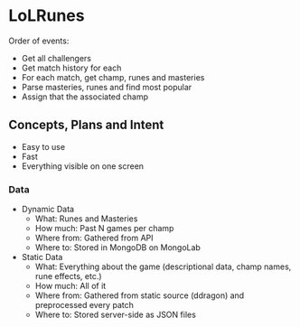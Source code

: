 # LoLRunes

Order of events:

+ Get all challengers
+ Get match history for each
+ For each match, get champ, runes and masteries
+ Parse masteries, runes and find most popular
+ Assign that the associated champ

## Concepts, Plans and Intent

+ Easy to use
+ Fast
+ Everything visible on one screen

### Data

+ Dynamic Data
  + What: Runes and Masteries 
  + How much: Past N games per champ
  + Where from: Gathered from API
  + Where to: Stored in MongoDB on MongoLab
+ Static Data
  + What: Everything about the game (descriptional data, champ names, rune effects, etc.)
  + How much: All of it
  + Where from: Gathered from static source (ddragon) and preprocessed every patch
  + Where to: Stored server-side as JSON files
